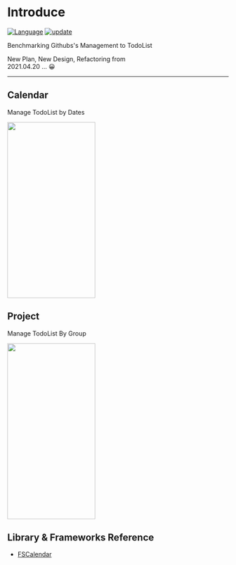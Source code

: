 # Introduce
[![Language](https://img.shields.io/badge/Language-Swift-green.svg?style=flat)](https://developer.apple.com/swift/)
[![update](https://img.shields.io/badge/Remodeling-2021.4.20-blue.svg)]()

Benchmarking Githubs's Management to TodoList 

New Plan, New Design, Refactoring from <br/>
2021.04.20 ... 😀

---

## Calendar 
Manage TodoList by Dates

<img src="https://user-images.githubusercontent.com/25509153/118613140-6b4ed400-b7f9-11eb-9ae5-1c8be9398dbd.gif" width="200" height="400"/>


## Project
Manage TodoList By Group

<img src="https://user-images.githubusercontent.com/25509153/118613192-7a358680-b7f9-11eb-9cc4-fb555cbb0b05.gif" width="200" height="400"/>


## Library & Frameworks Reference

- [FSCalendar](https://github.com/WenchaoD/FSCalendar)

